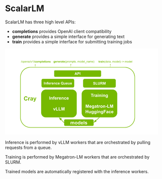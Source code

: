 # ScalarLM

ScalarLM has three high level APIs:

* **completions** provides OpenAI client compatibility
* **generate** provides a simple interface for generating text
* **train** provides a simple interface for submitting training jobs

![ScalarLM overview](assets/cray-arch.png)


Inference is performed by vLLM workers that are orchestrated by pulling requests from a queue.

Training is performed by Megatron-LM workers that are orchestrated by SLURM.

Trained models are automatically registered with the inference workers.
